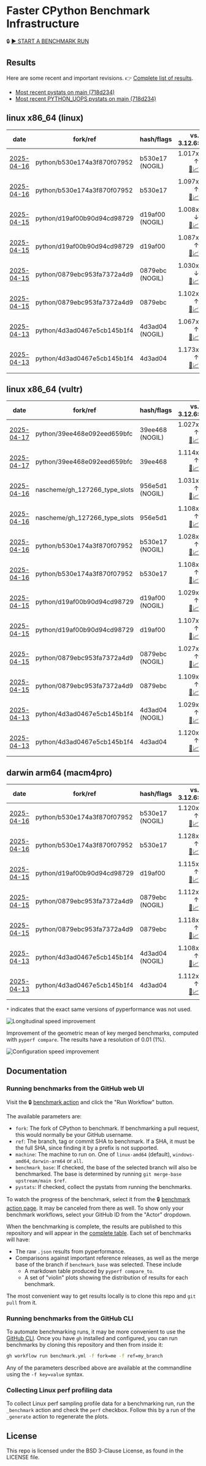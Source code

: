 # Faster CPython Benchmark Infrastructure

🔒 [▶️ START A BENCHMARK RUN](../../actions/workflows/benchmark.yml)

## Results

Here are some recent and important revisions. 👉 [Complete list of results](RESULTS.md).

<!-- START table -->
- [Most recent  pystats on main (718d234)](results/bm-20250412-3.14.0a7%2B-718d234/bm-20250412-linux-x86_64-python-718d234e4086a65d78c8-3.14.0a7%2B-718d234-pystats.md)
- [Most recent PYTHON_UOPS pystats on main (718d234)](results/bm-20250412-3.14.0a7%2B-718d234-PYTHON_UOPS/bm-20250412-linux-x86_64-python-718d234e4086a65d78c8-3.14.0a7%2B-718d234-pystats.md)

## linux x86_64 (linux)
| date | fork/ref | hash/flags | vs. 3.12.6: | vs. 3.13.0rc2: | vs. base: |
| --- | --- | --- | ---: | ---: | ---: |
| [2025-04-16](results/bm-20250416-3.14.0a7%2B-b530e17-NOGIL) | python/b530e174a3f870f07952 | b530e17 (NOGIL) | 1.017x ↑<br>[📄](results/bm-20250416-3.14.0a7%2B-b530e17-NOGIL/bm-20250416-linux-x86_64-python-b530e174a3f870f07952-3.14.0a7%2B-b530e17-vs-3.12.6.md)[📈](results/bm-20250416-3.14.0a7%2B-b530e17-NOGIL/bm-20250416-linux-x86_64-python-b530e174a3f870f07952-3.14.0a7%2B-b530e17-vs-3.12.6.svg) | 1.020x ↓<br>[📄](results/bm-20250416-3.14.0a7%2B-b530e17-NOGIL/bm-20250416-linux-x86_64-python-b530e174a3f870f07952-3.14.0a7%2B-b530e17-vs-3.13.0rc2.md)[📈](results/bm-20250416-3.14.0a7%2B-b530e17-NOGIL/bm-20250416-linux-x86_64-python-b530e174a3f870f07952-3.14.0a7%2B-b530e17-vs-3.13.0rc2.svg) | 1.067x ↓<br>[📄](results/bm-20250416-3.14.0a7%2B-b530e17-NOGIL/bm-20250416-linux-x86_64-python-b530e174a3f870f07952-3.14.0a7%2B-b530e17-vs-base.md)[📈](results/bm-20250416-3.14.0a7%2B-b530e17-NOGIL/bm-20250416-linux-x86_64-python-b530e174a3f870f07952-3.14.0a7%2B-b530e17-vs-base.svg)[🧠](results/bm-20250416-3.14.0a7%2B-b530e17-NOGIL/bm-20250416-linux-x86_64-python-b530e174a3f870f07952-3.14.0a7%2B-b530e17-vs-base-mem.svg) |
| [2025-04-16](results/bm-20250416-3.14.0a7%2B-b530e17) | python/b530e174a3f870f07952 | b530e17 | 1.097x ↑<br>[📄](results/bm-20250416-3.14.0a7%2B-b530e17/bm-20250416-linux-x86_64-python-b530e174a3f870f07952-3.14.0a7%2B-b530e17-vs-3.12.6.md)[📈](results/bm-20250416-3.14.0a7%2B-b530e17/bm-20250416-linux-x86_64-python-b530e174a3f870f07952-3.14.0a7%2B-b530e17-vs-3.12.6.svg) | 1.057x ↑<br>[📄](results/bm-20250416-3.14.0a7%2B-b530e17/bm-20250416-linux-x86_64-python-b530e174a3f870f07952-3.14.0a7%2B-b530e17-vs-3.13.0rc2.md)[📈](results/bm-20250416-3.14.0a7%2B-b530e17/bm-20250416-linux-x86_64-python-b530e174a3f870f07952-3.14.0a7%2B-b530e17-vs-3.13.0rc2.svg) |  |
| [2025-04-15](results/bm-20250415-3.14.0a7%2B-d19af00-NOGIL) | python/d19af00b90d94cd98729 | d19af00 (NOGIL) | 1.008x ↓<br>[📄](results/bm-20250415-3.14.0a7%2B-d19af00-NOGIL/bm-20250415-linux-x86_64-python-d19af00b90d94cd98729-3.14.0a7%2B-d19af00-vs-3.12.6.md)[📈](results/bm-20250415-3.14.0a7%2B-d19af00-NOGIL/bm-20250415-linux-x86_64-python-d19af00b90d94cd98729-3.14.0a7%2B-d19af00-vs-3.12.6.svg) | 1.043x ↓<br>[📄](results/bm-20250415-3.14.0a7%2B-d19af00-NOGIL/bm-20250415-linux-x86_64-python-d19af00b90d94cd98729-3.14.0a7%2B-d19af00-vs-3.13.0rc2.md)[📈](results/bm-20250415-3.14.0a7%2B-d19af00-NOGIL/bm-20250415-linux-x86_64-python-d19af00b90d94cd98729-3.14.0a7%2B-d19af00-vs-3.13.0rc2.svg) | 1.088x ↓<br>[📄](results/bm-20250415-3.14.0a7%2B-d19af00-NOGIL/bm-20250415-linux-x86_64-python-d19af00b90d94cd98729-3.14.0a7%2B-d19af00-vs-base.md)[📈](results/bm-20250415-3.14.0a7%2B-d19af00-NOGIL/bm-20250415-linux-x86_64-python-d19af00b90d94cd98729-3.14.0a7%2B-d19af00-vs-base.svg)[🧠](results/bm-20250415-3.14.0a7%2B-d19af00-NOGIL/bm-20250415-linux-x86_64-python-d19af00b90d94cd98729-3.14.0a7%2B-d19af00-vs-base-mem.svg) |
| [2025-04-15](results/bm-20250415-3.14.0a7%2B-d19af00) | python/d19af00b90d94cd98729 | d19af00 | 1.087x ↑<br>[📄](results/bm-20250415-3.14.0a7%2B-d19af00/bm-20250415-linux-x86_64-python-d19af00b90d94cd98729-3.14.0a7%2B-d19af00-vs-3.12.6.md)[📈](results/bm-20250415-3.14.0a7%2B-d19af00/bm-20250415-linux-x86_64-python-d19af00b90d94cd98729-3.14.0a7%2B-d19af00-vs-3.12.6.svg) | 1.044x ↑<br>[📄](results/bm-20250415-3.14.0a7%2B-d19af00/bm-20250415-linux-x86_64-python-d19af00b90d94cd98729-3.14.0a7%2B-d19af00-vs-3.13.0rc2.md)[📈](results/bm-20250415-3.14.0a7%2B-d19af00/bm-20250415-linux-x86_64-python-d19af00b90d94cd98729-3.14.0a7%2B-d19af00-vs-3.13.0rc2.svg) |  |
| [2025-04-15](results/bm-20250415-3.14.0a7%2B-0879ebc-NOGIL) | python/0879ebc953fa7372a4d9 | 0879ebc (NOGIL) | 1.030x ↓<br>[📄](results/bm-20250415-3.14.0a7%2B-0879ebc-NOGIL/bm-20250415-linux-x86_64-python-0879ebc953fa7372a4d9-3.14.0a7%2B-0879ebc-vs-3.12.6.md)[📈](results/bm-20250415-3.14.0a7%2B-0879ebc-NOGIL/bm-20250415-linux-x86_64-python-0879ebc953fa7372a4d9-3.14.0a7%2B-0879ebc-vs-3.12.6.svg) | 1.061x ↓<br>[📄](results/bm-20250415-3.14.0a7%2B-0879ebc-NOGIL/bm-20250415-linux-x86_64-python-0879ebc953fa7372a4d9-3.14.0a7%2B-0879ebc-vs-3.13.0rc2.md)[📈](results/bm-20250415-3.14.0a7%2B-0879ebc-NOGIL/bm-20250415-linux-x86_64-python-0879ebc953fa7372a4d9-3.14.0a7%2B-0879ebc-vs-3.13.0rc2.svg) | 1.117x ↓<br>[📄](results/bm-20250415-3.14.0a7%2B-0879ebc-NOGIL/bm-20250415-linux-x86_64-python-0879ebc953fa7372a4d9-3.14.0a7%2B-0879ebc-vs-base.md)[📈](results/bm-20250415-3.14.0a7%2B-0879ebc-NOGIL/bm-20250415-linux-x86_64-python-0879ebc953fa7372a4d9-3.14.0a7%2B-0879ebc-vs-base.svg)[🧠](results/bm-20250415-3.14.0a7%2B-0879ebc-NOGIL/bm-20250415-linux-x86_64-python-0879ebc953fa7372a4d9-3.14.0a7%2B-0879ebc-vs-base-mem.svg) |
| [2025-04-15](results/bm-20250415-3.14.0a7%2B-0879ebc) | python/0879ebc953fa7372a4d9 | 0879ebc | 1.102x ↑<br>[📄](results/bm-20250415-3.14.0a7%2B-0879ebc/bm-20250415-linux-x86_64-python-0879ebc953fa7372a4d9-3.14.0a7%2B-0879ebc-vs-3.12.6.md)[📈](results/bm-20250415-3.14.0a7%2B-0879ebc/bm-20250415-linux-x86_64-python-0879ebc953fa7372a4d9-3.14.0a7%2B-0879ebc-vs-3.12.6.svg) | 1.061x ↑<br>[📄](results/bm-20250415-3.14.0a7%2B-0879ebc/bm-20250415-linux-x86_64-python-0879ebc953fa7372a4d9-3.14.0a7%2B-0879ebc-vs-3.13.0rc2.md)[📈](results/bm-20250415-3.14.0a7%2B-0879ebc/bm-20250415-linux-x86_64-python-0879ebc953fa7372a4d9-3.14.0a7%2B-0879ebc-vs-3.13.0rc2.svg) |  |
| [2025-04-13](results/bm-20250413-3.14.0a7%2B-4d3ad04-NOGIL) | python/4d3ad0467e5cb145b1f4 | 4d3ad04 (NOGIL) | 1.067x ↑<br>[📄](results/bm-20250413-3.14.0a7%2B-4d3ad04-NOGIL/bm-20250413-linux-x86_64-python-4d3ad0467e5cb145b1f4-3.14.0a7%2B-4d3ad04-vs-3.12.6.md)[📈](results/bm-20250413-3.14.0a7%2B-4d3ad04-NOGIL/bm-20250413-linux-x86_64-python-4d3ad0467e5cb145b1f4-3.14.0a7%2B-4d3ad04-vs-3.12.6.svg) | 1.031x ↑<br>[📄](results/bm-20250413-3.14.0a7%2B-4d3ad04-NOGIL/bm-20250413-linux-x86_64-python-4d3ad0467e5cb145b1f4-3.14.0a7%2B-4d3ad04-vs-3.13.0rc2.md)[📈](results/bm-20250413-3.14.0a7%2B-4d3ad04-NOGIL/bm-20250413-linux-x86_64-python-4d3ad0467e5cb145b1f4-3.14.0a7%2B-4d3ad04-vs-3.13.0rc2.svg) | 1.085x ↓<br>[📄](results/bm-20250413-3.14.0a7%2B-4d3ad04-NOGIL/bm-20250413-linux-x86_64-python-4d3ad0467e5cb145b1f4-3.14.0a7%2B-4d3ad04-vs-base.md)[📈](results/bm-20250413-3.14.0a7%2B-4d3ad04-NOGIL/bm-20250413-linux-x86_64-python-4d3ad0467e5cb145b1f4-3.14.0a7%2B-4d3ad04-vs-base.svg)[🧠](results/bm-20250413-3.14.0a7%2B-4d3ad04-NOGIL/bm-20250413-linux-x86_64-python-4d3ad0467e5cb145b1f4-3.14.0a7%2B-4d3ad04-vs-base-mem.svg) |
| [2025-04-13](results/bm-20250413-3.14.0a7%2B-4d3ad04) | python/4d3ad0467e5cb145b1f4 | 4d3ad04 | 1.173x ↑<br>[📄](results/bm-20250413-3.14.0a7%2B-4d3ad04/bm-20250413-linux-x86_64-python-4d3ad0467e5cb145b1f4-3.14.0a7%2B-4d3ad04-vs-3.12.6.md)[📈](results/bm-20250413-3.14.0a7%2B-4d3ad04/bm-20250413-linux-x86_64-python-4d3ad0467e5cb145b1f4-3.14.0a7%2B-4d3ad04-vs-3.12.6.svg) | 1.125x ↑<br>[📄](results/bm-20250413-3.14.0a7%2B-4d3ad04/bm-20250413-linux-x86_64-python-4d3ad0467e5cb145b1f4-3.14.0a7%2B-4d3ad04-vs-3.13.0rc2.md)[📈](results/bm-20250413-3.14.0a7%2B-4d3ad04/bm-20250413-linux-x86_64-python-4d3ad0467e5cb145b1f4-3.14.0a7%2B-4d3ad04-vs-3.13.0rc2.svg) |  |

## linux x86_64 (vultr)
| date | fork/ref | hash/flags | vs. 3.12.6: | vs. 3.13.0rc2: | vs. base: |
| --- | --- | --- | ---: | ---: | ---: |
| [2025-04-17](results/bm-20250417-3.14.0a7%2B-39ee468-NOGIL) | python/39ee468e092eed659bfc | 39ee468 (NOGIL) | 1.027x ↑<br>[📄](results/bm-20250417-3.14.0a7%2B-39ee468-NOGIL/bm-20250417-vultr-x86_64-python-39ee468e092eed659bfc-3.14.0a7%2B-39ee468-vs-3.12.6.md)[📈](results/bm-20250417-3.14.0a7%2B-39ee468-NOGIL/bm-20250417-vultr-x86_64-python-39ee468e092eed659bfc-3.14.0a7%2B-39ee468-vs-3.12.6.svg) | 1.007x ↓<br>[📄](results/bm-20250417-3.14.0a7%2B-39ee468-NOGIL/bm-20250417-vultr-x86_64-python-39ee468e092eed659bfc-3.14.0a7%2B-39ee468-vs-3.13.0rc2.md)[📈](results/bm-20250417-3.14.0a7%2B-39ee468-NOGIL/bm-20250417-vultr-x86_64-python-39ee468e092eed659bfc-3.14.0a7%2B-39ee468-vs-3.13.0rc2.svg) | 1.001x ↓<br>[📄](results/bm-20250417-3.14.0a7%2B-39ee468-NOGIL/bm-20250417-vultr-x86_64-python-39ee468e092eed659bfc-3.14.0a7%2B-39ee468-vs-base.md)[📈](results/bm-20250417-3.14.0a7%2B-39ee468-NOGIL/bm-20250417-vultr-x86_64-python-39ee468e092eed659bfc-3.14.0a7%2B-39ee468-vs-base.svg)[🧠](results/bm-20250417-3.14.0a7%2B-39ee468-NOGIL/bm-20250417-vultr-x86_64-python-39ee468e092eed659bfc-3.14.0a7%2B-39ee468-vs-base-mem.svg) |
| [2025-04-17](results/bm-20250417-3.14.0a7%2B-39ee468) | python/39ee468e092eed659bfc | 39ee468 | 1.114x ↑<br>[📄](results/bm-20250417-3.14.0a7%2B-39ee468/bm-20250417-vultr-x86_64-python-39ee468e092eed659bfc-3.14.0a7%2B-39ee468-vs-3.12.6.md)[📈](results/bm-20250417-3.14.0a7%2B-39ee468/bm-20250417-vultr-x86_64-python-39ee468e092eed659bfc-3.14.0a7%2B-39ee468-vs-3.12.6.svg) | 1.075x ↑<br>[📄](results/bm-20250417-3.14.0a7%2B-39ee468/bm-20250417-vultr-x86_64-python-39ee468e092eed659bfc-3.14.0a7%2B-39ee468-vs-3.13.0rc2.md)[📈](results/bm-20250417-3.14.0a7%2B-39ee468/bm-20250417-vultr-x86_64-python-39ee468e092eed659bfc-3.14.0a7%2B-39ee468-vs-3.13.0rc2.svg) | 1.005x ↑<br>[📄](results/bm-20250417-3.14.0a7%2B-39ee468/bm-20250417-vultr-x86_64-python-39ee468e092eed659bfc-3.14.0a7%2B-39ee468-vs-base.md)[📈](results/bm-20250417-3.14.0a7%2B-39ee468/bm-20250417-vultr-x86_64-python-39ee468e092eed659bfc-3.14.0a7%2B-39ee468-vs-base.svg)[🧠](results/bm-20250417-3.14.0a7%2B-39ee468/bm-20250417-vultr-x86_64-python-39ee468e092eed659bfc-3.14.0a7%2B-39ee468-vs-base-mem.svg) |
| [2025-04-16](results/bm-20250416-3.14.0a7%2B-956e5d1-NOGIL) | nascheme/gh_127266_type_slots | 956e5d1 (NOGIL) | 1.031x ↑<br>[📄](results/bm-20250416-3.14.0a7%2B-956e5d1-NOGIL/bm-20250416-vultr-x86_64-nascheme-gh_127266_type_slots-3.14.0a7%2B-956e5d1-vs-3.12.6.md)[📈](results/bm-20250416-3.14.0a7%2B-956e5d1-NOGIL/bm-20250416-vultr-x86_64-nascheme-gh_127266_type_slots-3.14.0a7%2B-956e5d1-vs-3.12.6.svg) | 1.003x ↓<br>[📄](results/bm-20250416-3.14.0a7%2B-956e5d1-NOGIL/bm-20250416-vultr-x86_64-nascheme-gh_127266_type_slots-3.14.0a7%2B-956e5d1-vs-3.13.0rc2.md)[📈](results/bm-20250416-3.14.0a7%2B-956e5d1-NOGIL/bm-20250416-vultr-x86_64-nascheme-gh_127266_type_slots-3.14.0a7%2B-956e5d1-vs-3.13.0rc2.svg) | 1.003x ↑<br>[📄](results/bm-20250416-3.14.0a7%2B-956e5d1-NOGIL/bm-20250416-vultr-x86_64-nascheme-gh_127266_type_slots-3.14.0a7%2B-956e5d1-vs-base.md)[📈](results/bm-20250416-3.14.0a7%2B-956e5d1-NOGIL/bm-20250416-vultr-x86_64-nascheme-gh_127266_type_slots-3.14.0a7%2B-956e5d1-vs-base.svg)[🧠](results/bm-20250416-3.14.0a7%2B-956e5d1-NOGIL/bm-20250416-vultr-x86_64-nascheme-gh_127266_type_slots-3.14.0a7%2B-956e5d1-vs-base-mem.svg) |
| [2025-04-16](results/bm-20250416-3.14.0a7%2B-956e5d1) | nascheme/gh_127266_type_slots | 956e5d1 | 1.108x ↑<br>[📄](results/bm-20250416-3.14.0a7%2B-956e5d1/bm-20250416-vultr-x86_64-nascheme-gh_127266_type_slots-3.14.0a7%2B-956e5d1-vs-3.12.6.md)[📈](results/bm-20250416-3.14.0a7%2B-956e5d1/bm-20250416-vultr-x86_64-nascheme-gh_127266_type_slots-3.14.0a7%2B-956e5d1-vs-3.12.6.svg) | 1.069x ↑<br>[📄](results/bm-20250416-3.14.0a7%2B-956e5d1/bm-20250416-vultr-x86_64-nascheme-gh_127266_type_slots-3.14.0a7%2B-956e5d1-vs-3.13.0rc2.md)[📈](results/bm-20250416-3.14.0a7%2B-956e5d1/bm-20250416-vultr-x86_64-nascheme-gh_127266_type_slots-3.14.0a7%2B-956e5d1-vs-3.13.0rc2.svg) | 1.005x ↓<br>[📄](results/bm-20250416-3.14.0a7%2B-956e5d1/bm-20250416-vultr-x86_64-nascheme-gh_127266_type_slots-3.14.0a7%2B-956e5d1-vs-base.md)[📈](results/bm-20250416-3.14.0a7%2B-956e5d1/bm-20250416-vultr-x86_64-nascheme-gh_127266_type_slots-3.14.0a7%2B-956e5d1-vs-base.svg)[🧠](results/bm-20250416-3.14.0a7%2B-956e5d1/bm-20250416-vultr-x86_64-nascheme-gh_127266_type_slots-3.14.0a7%2B-956e5d1-vs-base-mem.svg) |
| [2025-04-16](results/bm-20250416-3.14.0a7%2B-b530e17-NOGIL) | python/b530e174a3f870f07952 | b530e17 (NOGIL) | 1.028x ↑<br>[📄](results/bm-20250416-3.14.0a7%2B-b530e17-NOGIL/bm-20250416-vultr-x86_64-python-b530e174a3f870f07952-3.14.0a7%2B-b530e17-vs-3.12.6.md)[📈](results/bm-20250416-3.14.0a7%2B-b530e17-NOGIL/bm-20250416-vultr-x86_64-python-b530e174a3f870f07952-3.14.0a7%2B-b530e17-vs-3.12.6.svg) | 1.005x ↓<br>[📄](results/bm-20250416-3.14.0a7%2B-b530e17-NOGIL/bm-20250416-vultr-x86_64-python-b530e174a3f870f07952-3.14.0a7%2B-b530e17-vs-3.13.0rc2.md)[📈](results/bm-20250416-3.14.0a7%2B-b530e17-NOGIL/bm-20250416-vultr-x86_64-python-b530e174a3f870f07952-3.14.0a7%2B-b530e17-vs-3.13.0rc2.svg) | 1.078x ↓<br>[📄](results/bm-20250416-3.14.0a7%2B-b530e17-NOGIL/bm-20250416-vultr-x86_64-python-b530e174a3f870f07952-3.14.0a7%2B-b530e17-vs-base.md)[📈](results/bm-20250416-3.14.0a7%2B-b530e17-NOGIL/bm-20250416-vultr-x86_64-python-b530e174a3f870f07952-3.14.0a7%2B-b530e17-vs-base.svg)[🧠](results/bm-20250416-3.14.0a7%2B-b530e17-NOGIL/bm-20250416-vultr-x86_64-python-b530e174a3f870f07952-3.14.0a7%2B-b530e17-vs-base-mem.svg) |
| [2025-04-16](results/bm-20250416-3.14.0a7%2B-b530e17) | python/b530e174a3f870f07952 | b530e17 | 1.108x ↑<br>[📄](results/bm-20250416-3.14.0a7%2B-b530e17/bm-20250416-vultr-x86_64-python-b530e174a3f870f07952-3.14.0a7%2B-b530e17-vs-3.12.6.md)[📈](results/bm-20250416-3.14.0a7%2B-b530e17/bm-20250416-vultr-x86_64-python-b530e174a3f870f07952-3.14.0a7%2B-b530e17-vs-3.12.6.svg) | 1.069x ↑<br>[📄](results/bm-20250416-3.14.0a7%2B-b530e17/bm-20250416-vultr-x86_64-python-b530e174a3f870f07952-3.14.0a7%2B-b530e17-vs-3.13.0rc2.md)[📈](results/bm-20250416-3.14.0a7%2B-b530e17/bm-20250416-vultr-x86_64-python-b530e174a3f870f07952-3.14.0a7%2B-b530e17-vs-3.13.0rc2.svg) |  |
| [2025-04-15](results/bm-20250415-3.14.0a7%2B-d19af00-NOGIL) | python/d19af00b90d94cd98729 | d19af00 (NOGIL) | 1.029x ↑<br>[📄](results/bm-20250415-3.14.0a7%2B-d19af00-NOGIL/bm-20250415-vultr-x86_64-python-d19af00b90d94cd98729-3.14.0a7%2B-d19af00-vs-3.12.6.md)[📈](results/bm-20250415-3.14.0a7%2B-d19af00-NOGIL/bm-20250415-vultr-x86_64-python-d19af00b90d94cd98729-3.14.0a7%2B-d19af00-vs-3.12.6.svg) | 1.005x ↓<br>[📄](results/bm-20250415-3.14.0a7%2B-d19af00-NOGIL/bm-20250415-vultr-x86_64-python-d19af00b90d94cd98729-3.14.0a7%2B-d19af00-vs-3.13.0rc2.md)[📈](results/bm-20250415-3.14.0a7%2B-d19af00-NOGIL/bm-20250415-vultr-x86_64-python-d19af00b90d94cd98729-3.14.0a7%2B-d19af00-vs-3.13.0rc2.svg) | 1.076x ↓<br>[📄](results/bm-20250415-3.14.0a7%2B-d19af00-NOGIL/bm-20250415-vultr-x86_64-python-d19af00b90d94cd98729-3.14.0a7%2B-d19af00-vs-base.md)[📈](results/bm-20250415-3.14.0a7%2B-d19af00-NOGIL/bm-20250415-vultr-x86_64-python-d19af00b90d94cd98729-3.14.0a7%2B-d19af00-vs-base.svg)[🧠](results/bm-20250415-3.14.0a7%2B-d19af00-NOGIL/bm-20250415-vultr-x86_64-python-d19af00b90d94cd98729-3.14.0a7%2B-d19af00-vs-base-mem.svg) |
| [2025-04-15](results/bm-20250415-3.14.0a7%2B-d19af00) | python/d19af00b90d94cd98729 | d19af00 | 1.107x ↑<br>[📄](results/bm-20250415-3.14.0a7%2B-d19af00/bm-20250415-vultr-x86_64-python-d19af00b90d94cd98729-3.14.0a7%2B-d19af00-vs-3.12.6.md)[📈](results/bm-20250415-3.14.0a7%2B-d19af00/bm-20250415-vultr-x86_64-python-d19af00b90d94cd98729-3.14.0a7%2B-d19af00-vs-3.12.6.svg) | 1.067x ↑<br>[📄](results/bm-20250415-3.14.0a7%2B-d19af00/bm-20250415-vultr-x86_64-python-d19af00b90d94cd98729-3.14.0a7%2B-d19af00-vs-3.13.0rc2.md)[📈](results/bm-20250415-3.14.0a7%2B-d19af00/bm-20250415-vultr-x86_64-python-d19af00b90d94cd98729-3.14.0a7%2B-d19af00-vs-3.13.0rc2.svg) |  |
| [2025-04-15](results/bm-20250415-3.14.0a7%2B-0879ebc-NOGIL) | python/0879ebc953fa7372a4d9 | 0879ebc (NOGIL) | 1.027x ↑<br>[📄](results/bm-20250415-3.14.0a7%2B-0879ebc-NOGIL/bm-20250415-vultr-x86_64-python-0879ebc953fa7372a4d9-3.14.0a7%2B-0879ebc-vs-3.12.6.md)[📈](results/bm-20250415-3.14.0a7%2B-0879ebc-NOGIL/bm-20250415-vultr-x86_64-python-0879ebc953fa7372a4d9-3.14.0a7%2B-0879ebc-vs-3.12.6.svg) | 1.006x ↓<br>[📄](results/bm-20250415-3.14.0a7%2B-0879ebc-NOGIL/bm-20250415-vultr-x86_64-python-0879ebc953fa7372a4d9-3.14.0a7%2B-0879ebc-vs-3.13.0rc2.md)[📈](results/bm-20250415-3.14.0a7%2B-0879ebc-NOGIL/bm-20250415-vultr-x86_64-python-0879ebc953fa7372a4d9-3.14.0a7%2B-0879ebc-vs-3.13.0rc2.svg) | 1.079x ↓<br>[📄](results/bm-20250415-3.14.0a7%2B-0879ebc-NOGIL/bm-20250415-vultr-x86_64-python-0879ebc953fa7372a4d9-3.14.0a7%2B-0879ebc-vs-base.md)[📈](results/bm-20250415-3.14.0a7%2B-0879ebc-NOGIL/bm-20250415-vultr-x86_64-python-0879ebc953fa7372a4d9-3.14.0a7%2B-0879ebc-vs-base.svg)[🧠](results/bm-20250415-3.14.0a7%2B-0879ebc-NOGIL/bm-20250415-vultr-x86_64-python-0879ebc953fa7372a4d9-3.14.0a7%2B-0879ebc-vs-base-mem.svg) |
| [2025-04-15](results/bm-20250415-3.14.0a7%2B-0879ebc) | python/0879ebc953fa7372a4d9 | 0879ebc | 1.109x ↑<br>[📄](results/bm-20250415-3.14.0a7%2B-0879ebc/bm-20250415-vultr-x86_64-python-0879ebc953fa7372a4d9-3.14.0a7%2B-0879ebc-vs-3.12.6.md)[📈](results/bm-20250415-3.14.0a7%2B-0879ebc/bm-20250415-vultr-x86_64-python-0879ebc953fa7372a4d9-3.14.0a7%2B-0879ebc-vs-3.12.6.svg) | 1.070x ↑<br>[📄](results/bm-20250415-3.14.0a7%2B-0879ebc/bm-20250415-vultr-x86_64-python-0879ebc953fa7372a4d9-3.14.0a7%2B-0879ebc-vs-3.13.0rc2.md)[📈](results/bm-20250415-3.14.0a7%2B-0879ebc/bm-20250415-vultr-x86_64-python-0879ebc953fa7372a4d9-3.14.0a7%2B-0879ebc-vs-3.13.0rc2.svg) |  |
| [2025-04-13](results/bm-20250413-3.14.0a7%2B-4d3ad04-NOGIL) | python/4d3ad0467e5cb145b1f4 | 4d3ad04 (NOGIL) | 1.029x ↑<br>[📄](results/bm-20250413-3.14.0a7%2B-4d3ad04-NOGIL/bm-20250413-vultr-x86_64-python-4d3ad0467e5cb145b1f4-3.14.0a7%2B-4d3ad04-vs-3.12.6.md)[📈](results/bm-20250413-3.14.0a7%2B-4d3ad04-NOGIL/bm-20250413-vultr-x86_64-python-4d3ad0467e5cb145b1f4-3.14.0a7%2B-4d3ad04-vs-3.12.6.svg) | 1.004x ↓<br>[📄](results/bm-20250413-3.14.0a7%2B-4d3ad04-NOGIL/bm-20250413-vultr-x86_64-python-4d3ad0467e5cb145b1f4-3.14.0a7%2B-4d3ad04-vs-3.13.0rc2.md)[📈](results/bm-20250413-3.14.0a7%2B-4d3ad04-NOGIL/bm-20250413-vultr-x86_64-python-4d3ad0467e5cb145b1f4-3.14.0a7%2B-4d3ad04-vs-3.13.0rc2.svg) | 1.086x ↓<br>[📄](results/bm-20250413-3.14.0a7%2B-4d3ad04-NOGIL/bm-20250413-vultr-x86_64-python-4d3ad0467e5cb145b1f4-3.14.0a7%2B-4d3ad04-vs-base.md)[📈](results/bm-20250413-3.14.0a7%2B-4d3ad04-NOGIL/bm-20250413-vultr-x86_64-python-4d3ad0467e5cb145b1f4-3.14.0a7%2B-4d3ad04-vs-base.svg)[🧠](results/bm-20250413-3.14.0a7%2B-4d3ad04-NOGIL/bm-20250413-vultr-x86_64-python-4d3ad0467e5cb145b1f4-3.14.0a7%2B-4d3ad04-vs-base-mem.svg) |
| [2025-04-13](results/bm-20250413-3.14.0a7%2B-4d3ad04) | python/4d3ad0467e5cb145b1f4 | 4d3ad04 | 1.120x ↑<br>[📄](results/bm-20250413-3.14.0a7%2B-4d3ad04/bm-20250413-vultr-x86_64-python-4d3ad0467e5cb145b1f4-3.14.0a7%2B-4d3ad04-vs-3.12.6.md)[📈](results/bm-20250413-3.14.0a7%2B-4d3ad04/bm-20250413-vultr-x86_64-python-4d3ad0467e5cb145b1f4-3.14.0a7%2B-4d3ad04-vs-3.12.6.svg) | 1.081x ↑<br>[📄](results/bm-20250413-3.14.0a7%2B-4d3ad04/bm-20250413-vultr-x86_64-python-4d3ad0467e5cb145b1f4-3.14.0a7%2B-4d3ad04-vs-3.13.0rc2.md)[📈](results/bm-20250413-3.14.0a7%2B-4d3ad04/bm-20250413-vultr-x86_64-python-4d3ad0467e5cb145b1f4-3.14.0a7%2B-4d3ad04-vs-3.13.0rc2.svg) |  |

## darwin arm64 (macm4pro)
| date | fork/ref | hash/flags | vs. 3.12.6: | vs. 3.13.0rc2: | vs. base: |
| --- | --- | --- | ---: | ---: | ---: |
| [2025-04-16](results/bm-20250416-3.14.0a7%2B-b530e17-NOGIL) | python/b530e174a3f870f07952 | b530e17 (NOGIL) | 1.120x ↑<br>[📄](results/bm-20250416-3.14.0a7%2B-b530e17-NOGIL/bm-20250416-macm4pro-arm64-python-b530e174a3f870f07952-3.14.0a7%2B-b530e17-vs-3.12.6.md)[📈](results/bm-20250416-3.14.0a7%2B-b530e17-NOGIL/bm-20250416-macm4pro-arm64-python-b530e174a3f870f07952-3.14.0a7%2B-b530e17-vs-3.12.6.svg) | 1.038x ↑<br>[📄](results/bm-20250416-3.14.0a7%2B-b530e17-NOGIL/bm-20250416-macm4pro-arm64-python-b530e174a3f870f07952-3.14.0a7%2B-b530e17-vs-3.13.0rc2.md)[📈](results/bm-20250416-3.14.0a7%2B-b530e17-NOGIL/bm-20250416-macm4pro-arm64-python-b530e174a3f870f07952-3.14.0a7%2B-b530e17-vs-3.13.0rc2.svg) | 1.010x ↓<br>[📄](results/bm-20250416-3.14.0a7%2B-b530e17-NOGIL/bm-20250416-macm4pro-arm64-python-b530e174a3f870f07952-3.14.0a7%2B-b530e17-vs-base.md)[📈](results/bm-20250416-3.14.0a7%2B-b530e17-NOGIL/bm-20250416-macm4pro-arm64-python-b530e174a3f870f07952-3.14.0a7%2B-b530e17-vs-base.svg)[🧠](results/bm-20250416-3.14.0a7%2B-b530e17-NOGIL/bm-20250416-macm4pro-arm64-python-b530e174a3f870f07952-3.14.0a7%2B-b530e17-vs-base-mem.svg) |
| [2025-04-16](results/bm-20250416-3.14.0a7%2B-b530e17) | python/b530e174a3f870f07952 | b530e17 | 1.128x ↑<br>[📄](results/bm-20250416-3.14.0a7%2B-b530e17/bm-20250416-macm4pro-arm64-python-b530e174a3f870f07952-3.14.0a7%2B-b530e17-vs-3.12.6.md)[📈](results/bm-20250416-3.14.0a7%2B-b530e17/bm-20250416-macm4pro-arm64-python-b530e174a3f870f07952-3.14.0a7%2B-b530e17-vs-3.12.6.svg) | 1.046x ↑<br>[📄](results/bm-20250416-3.14.0a7%2B-b530e17/bm-20250416-macm4pro-arm64-python-b530e174a3f870f07952-3.14.0a7%2B-b530e17-vs-3.13.0rc2.md)[📈](results/bm-20250416-3.14.0a7%2B-b530e17/bm-20250416-macm4pro-arm64-python-b530e174a3f870f07952-3.14.0a7%2B-b530e17-vs-3.13.0rc2.svg) |  |
| [2025-04-15](results/bm-20250415-3.14.0a7%2B-d19af00) | python/d19af00b90d94cd98729 | d19af00 | 1.115x ↑<br>[📄](results/bm-20250415-3.14.0a7%2B-d19af00/bm-20250415-macm4pro-arm64-python-d19af00b90d94cd98729-3.14.0a7%2B-d19af00-vs-3.12.6.md)[📈](results/bm-20250415-3.14.0a7%2B-d19af00/bm-20250415-macm4pro-arm64-python-d19af00b90d94cd98729-3.14.0a7%2B-d19af00-vs-3.12.6.svg) | 1.034x ↑<br>[📄](results/bm-20250415-3.14.0a7%2B-d19af00/bm-20250415-macm4pro-arm64-python-d19af00b90d94cd98729-3.14.0a7%2B-d19af00-vs-3.13.0rc2.md)[📈](results/bm-20250415-3.14.0a7%2B-d19af00/bm-20250415-macm4pro-arm64-python-d19af00b90d94cd98729-3.14.0a7%2B-d19af00-vs-3.13.0rc2.svg) |  |
| [2025-04-15](results/bm-20250415-3.14.0a7%2B-0879ebc-NOGIL) | python/0879ebc953fa7372a4d9 | 0879ebc (NOGIL) | 1.112x ↑<br>[📄](results/bm-20250415-3.14.0a7%2B-0879ebc-NOGIL/bm-20250415-macm4pro-arm64-python-0879ebc953fa7372a4d9-3.14.0a7%2B-0879ebc-vs-3.12.6.md)[📈](results/bm-20250415-3.14.0a7%2B-0879ebc-NOGIL/bm-20250415-macm4pro-arm64-python-0879ebc953fa7372a4d9-3.14.0a7%2B-0879ebc-vs-3.12.6.svg) | 1.031x ↑<br>[📄](results/bm-20250415-3.14.0a7%2B-0879ebc-NOGIL/bm-20250415-macm4pro-arm64-python-0879ebc953fa7372a4d9-3.14.0a7%2B-0879ebc-vs-3.13.0rc2.md)[📈](results/bm-20250415-3.14.0a7%2B-0879ebc-NOGIL/bm-20250415-macm4pro-arm64-python-0879ebc953fa7372a4d9-3.14.0a7%2B-0879ebc-vs-3.13.0rc2.svg) | 1.007x ↓<br>[📄](results/bm-20250415-3.14.0a7%2B-0879ebc-NOGIL/bm-20250415-macm4pro-arm64-python-0879ebc953fa7372a4d9-3.14.0a7%2B-0879ebc-vs-base.md)[📈](results/bm-20250415-3.14.0a7%2B-0879ebc-NOGIL/bm-20250415-macm4pro-arm64-python-0879ebc953fa7372a4d9-3.14.0a7%2B-0879ebc-vs-base.svg)[🧠](results/bm-20250415-3.14.0a7%2B-0879ebc-NOGIL/bm-20250415-macm4pro-arm64-python-0879ebc953fa7372a4d9-3.14.0a7%2B-0879ebc-vs-base-mem.svg) |
| [2025-04-15](results/bm-20250415-3.14.0a7%2B-0879ebc) | python/0879ebc953fa7372a4d9 | 0879ebc | 1.118x ↑<br>[📄](results/bm-20250415-3.14.0a7%2B-0879ebc/bm-20250415-macm4pro-arm64-python-0879ebc953fa7372a4d9-3.14.0a7%2B-0879ebc-vs-3.12.6.md)[📈](results/bm-20250415-3.14.0a7%2B-0879ebc/bm-20250415-macm4pro-arm64-python-0879ebc953fa7372a4d9-3.14.0a7%2B-0879ebc-vs-3.12.6.svg) | 1.036x ↑<br>[📄](results/bm-20250415-3.14.0a7%2B-0879ebc/bm-20250415-macm4pro-arm64-python-0879ebc953fa7372a4d9-3.14.0a7%2B-0879ebc-vs-3.13.0rc2.md)[📈](results/bm-20250415-3.14.0a7%2B-0879ebc/bm-20250415-macm4pro-arm64-python-0879ebc953fa7372a4d9-3.14.0a7%2B-0879ebc-vs-3.13.0rc2.svg) |  |
| [2025-04-13](results/bm-20250413-3.14.0a7%2B-4d3ad04-NOGIL) | python/4d3ad0467e5cb145b1f4 | 4d3ad04 (NOGIL) | 1.108x ↑<br>[📄](results/bm-20250413-3.14.0a7%2B-4d3ad04-NOGIL/bm-20250413-macm4pro-arm64-python-4d3ad0467e5cb145b1f4-3.14.0a7%2B-4d3ad04-vs-3.12.6.md)[📈](results/bm-20250413-3.14.0a7%2B-4d3ad04-NOGIL/bm-20250413-macm4pro-arm64-python-4d3ad0467e5cb145b1f4-3.14.0a7%2B-4d3ad04-vs-3.12.6.svg) | 1.028x ↑<br>[📄](results/bm-20250413-3.14.0a7%2B-4d3ad04-NOGIL/bm-20250413-macm4pro-arm64-python-4d3ad0467e5cb145b1f4-3.14.0a7%2B-4d3ad04-vs-3.13.0rc2.md)[📈](results/bm-20250413-3.14.0a7%2B-4d3ad04-NOGIL/bm-20250413-macm4pro-arm64-python-4d3ad0467e5cb145b1f4-3.14.0a7%2B-4d3ad04-vs-3.13.0rc2.svg) | 1.006x ↓<br>[📄](results/bm-20250413-3.14.0a7%2B-4d3ad04-NOGIL/bm-20250413-macm4pro-arm64-python-4d3ad0467e5cb145b1f4-3.14.0a7%2B-4d3ad04-vs-base.md)[📈](results/bm-20250413-3.14.0a7%2B-4d3ad04-NOGIL/bm-20250413-macm4pro-arm64-python-4d3ad0467e5cb145b1f4-3.14.0a7%2B-4d3ad04-vs-base.svg)[🧠](results/bm-20250413-3.14.0a7%2B-4d3ad04-NOGIL/bm-20250413-macm4pro-arm64-python-4d3ad0467e5cb145b1f4-3.14.0a7%2B-4d3ad04-vs-base-mem.svg) |
| [2025-04-13](results/bm-20250413-3.14.0a7%2B-4d3ad04) | python/4d3ad0467e5cb145b1f4 | 4d3ad04 | 1.112x ↑<br>[📄](results/bm-20250413-3.14.0a7%2B-4d3ad04/bm-20250413-macm4pro-arm64-python-4d3ad0467e5cb145b1f4-3.14.0a7%2B-4d3ad04-vs-3.12.6.md)[📈](results/bm-20250413-3.14.0a7%2B-4d3ad04/bm-20250413-macm4pro-arm64-python-4d3ad0467e5cb145b1f4-3.14.0a7%2B-4d3ad04-vs-3.12.6.svg) | 1.031x ↑<br>[📄](results/bm-20250413-3.14.0a7%2B-4d3ad04/bm-20250413-macm4pro-arm64-python-4d3ad0467e5cb145b1f4-3.14.0a7%2B-4d3ad04-vs-3.13.0rc2.md)[📈](results/bm-20250413-3.14.0a7%2B-4d3ad04/bm-20250413-macm4pro-arm64-python-4d3ad0467e5cb145b1f4-3.14.0a7%2B-4d3ad04-vs-3.13.0rc2.svg) |  |


<!-- END table -->

`*` indicates that the exact same versions of pyperformance was not used.

![Longitudinal speed improvement](/longitudinal.svg)

Improvement of the geometric mean of key merged benchmarks, computed with `pyperf compare`.
The results have a resolution of 0.01 (1%).

![Configuration speed improvement](/configs.svg)

## Documentation

### Running benchmarks from the GitHub web UI

Visit the 🔒 [benchmark action](../../actions/workflows/benchmark.yml) and click the "Run Workflow" button.

The available parameters are:

- `fork`: The fork of CPython to benchmark.
  If benchmarking a pull request, this would normally be your GitHub username.
- `ref`: The branch, tag or commit SHA to benchmark.
  If a SHA, it must be the full SHA, since finding it by a prefix is not supported.
- `machine`: The machine to run on.
  One of `linux-amd64` (default), `windows-amd64`, `darwin-arm64` or `all`.
- `benchmark_base`: If checked, the base of the selected branch will also be benchmarked.
  The base is determined by running `git merge-base upstream/main $ref`.
- `pystats`: If checked, collect the pystats from running the benchmarks.

To watch the progress of the benchmark, select it from the 🔒 [benchmark action page](../../actions/workflows/benchmark.yml).
It may be canceled from there as well.
To show only your benchmark workflows, select your GitHub ID from the "Actor" dropdown.

When the benchmarking is complete, the results are published to this repository and will appear in the [complete table](RESULTS.md).
Each set of benchmarks will have:

- The raw `.json` results from pyperformance.
- Comparisons against important reference releases, as well as the merge base of the branch if `benchmark_base` was selected. These include
  - A markdown table produced by `pyperf compare_to`.
  - A set of "violin" plots showing the distribution of results for each benchmark.

The most convenient way to get results locally is to clone this repo and `git pull` from it.

### Running benchmarks from the GitHub CLI

To automate benchmarking runs, it may be more convenient to use the [GitHub CLI](https://cli.github.com/).
Once you have `gh` installed and configured, you can run benchmarks by cloning this repository and then from inside it:

```bash session
gh workflow run benchmark.yml -f fork=me -f ref=my_branch
```

Any of the parameters described above are available at the commandline using the `-f key=value` syntax.

### Collecting Linux perf profiling data

To collect Linux perf sampling profile data for a benchmarking run, run the `_benchmark` action and check the `perf` checkbox.
Follow this by a run of the `_generate` action to regenerate the plots.

## License

This repo is licensed under the BSD 3-Clause License, as found in the LICENSE file.

